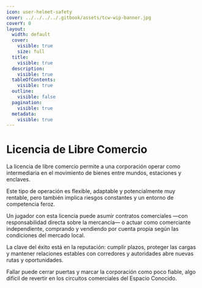 ```yaml
---
icon: user-helmet-safety
cover: ../../../../.gitbook/assets/tcw-wip-banner.jpg
coverY: 0
layout:
  width: default
  cover:
    visible: true
    size: full
  title:
    visible: true
  description:
    visible: true
  tableOfContents:
    visible: true
  outline:
    visible: false
  pagination:
    visible: true
  metadata:
    visible: true
---
```


# Licencia de Libre Comercio

La licencia de libre comercio permite a una corporación operar como intermediaria en el movimiento de bienes entre mundos, estaciones y enclaves.

Este tipo de operación es flexible, adaptable y potencialmente muy rentable, pero también implica riesgos constantes y un entorno de competencia feroz.

Un jugador con esta licencia puede asumir contratos comerciales —con responsabilidad directa sobre la mercancía— o actuar como comerciante independiente, comprando y vendiendo por cuenta propia según las condiciones del mercado local.

La clave del éxito está en la reputación: cumplir plazos, proteger las cargas y mantener relaciones estables con corredores y autoridades abre nuevas rutas y oportunidades.

Fallar puede cerrar puertas y marcar la corporación como poco fiable, algo difícil de revertir en los circuitos comerciales del Espacio Conocido.
